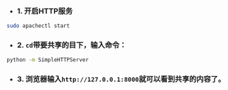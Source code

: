 * ### 1. 开启HTTP服务
```bash
sudo apachectl start 
```
* ### 2. `cd`带要共享的目下，输入命令：
```bash
python -m SimpleHTTPServer 
```
* ### 3. 浏览器输入`http://127.0.0.1:8000`就可以看到共享的内容了。
